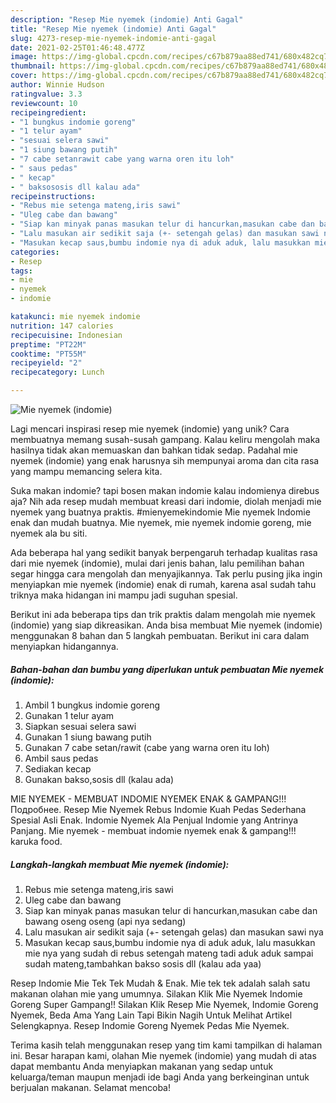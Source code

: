 ```yaml
---
description: "Resep Mie nyemek (indomie) Anti Gagal"
title: "Resep Mie nyemek (indomie) Anti Gagal"
slug: 4273-resep-mie-nyemek-indomie-anti-gagal
date: 2021-02-25T01:46:48.477Z
image: https://img-global.cpcdn.com/recipes/c67b879aa88ed741/680x482cq70/mie-nyemek-indomie-foto-resep-utama.jpg
thumbnail: https://img-global.cpcdn.com/recipes/c67b879aa88ed741/680x482cq70/mie-nyemek-indomie-foto-resep-utama.jpg
cover: https://img-global.cpcdn.com/recipes/c67b879aa88ed741/680x482cq70/mie-nyemek-indomie-foto-resep-utama.jpg
author: Winnie Hudson
ratingvalue: 3.3
reviewcount: 10
recipeingredient:
- "1 bungkus indomie goreng"
- "1 telur ayam"
- "sesuai selera sawi"
- "1 siung bawang putih"
- "7 cabe setanrawit cabe yang warna oren itu loh"
- " saus pedas"
- " kecap"
- " baksososis dll kalau ada"
recipeinstructions:
- "Rebus mie setenga mateng,iris sawi"
- "Uleg cabe dan bawang"
- "Siap kan minyak panas masukan telur di hancurkan,masukan cabe dan bawang oseng oseng (api nya sedang)"
- "Lalu masukan air sedikit saja (+- setengah gelas) dan masukan sawi nya"
- "Masukan kecap saus,bumbu indomie nya di aduk aduk, lalu masukkan mie nya yang sudah di rebus setengah mateng tadi aduk aduk sampai sudah mateng,tambahkan bakso sosis dll (kalau ada yaa)"
categories:
- Resep
tags:
- mie
- nyemek
- indomie

katakunci: mie nyemek indomie 
nutrition: 147 calories
recipecuisine: Indonesian
preptime: "PT22M"
cooktime: "PT55M"
recipeyield: "2"
recipecategory: Lunch

---
```



![Mie nyemek (indomie)](https://img-global.cpcdn.com/recipes/c67b879aa88ed741/680x482cq70/mie-nyemek-indomie-foto-resep-utama.jpg)

Lagi mencari inspirasi resep mie nyemek (indomie) yang unik? Cara membuatnya memang susah-susah gampang. Kalau keliru mengolah maka hasilnya tidak akan memuaskan dan bahkan tidak sedap. Padahal mie nyemek (indomie) yang enak harusnya sih mempunyai aroma dan cita rasa yang mampu memancing selera kita.

Suka makan indomie? tapi bosen makan indomie kalau indomienya direbus aja? Nih ada resep mudah membuat kreasi dari indomie, diolah menjadi mie nyemek yang buatnya praktis. #mienyemekindomie Mie nyemek Indomie enak dan mudah buatnya. Mie nyemek, mie nyemek indomie goreng, mie nyemek ala bu siti.

Ada beberapa hal yang sedikit banyak berpengaruh terhadap kualitas rasa dari mie nyemek (indomie), mulai dari jenis bahan, lalu pemilihan bahan segar hingga cara mengolah dan menyajikannya. Tak perlu pusing jika ingin menyiapkan mie nyemek (indomie) enak di rumah, karena asal sudah tahu triknya maka hidangan ini mampu jadi suguhan spesial.


Berikut ini ada beberapa tips dan trik praktis dalam mengolah mie nyemek (indomie) yang siap dikreasikan. Anda bisa membuat Mie nyemek (indomie) menggunakan 8 bahan dan 5 langkah pembuatan. Berikut ini cara dalam menyiapkan hidangannya.

<!--inarticleads1-->

##### Bahan-bahan dan bumbu yang diperlukan untuk pembuatan Mie nyemek (indomie):

1. Ambil 1 bungkus indomie goreng
1. Gunakan 1 telur ayam
1. Siapkan sesuai selera sawi
1. Gunakan 1 siung bawang putih
1. Gunakan 7 cabe setan/rawit (cabe yang warna oren itu loh)
1. Ambil  saus pedas
1. Sediakan  kecap
1. Gunakan  bakso,sosis dll (kalau ada)


MIE NYEMEK - MEMBUAT INDOMIE NYEMEK ENAK &amp; GAMPANG!!!Подробнее. Resep Mie Nyemek Rebus Indomie Kuah Pedas Sederhana Spesial Asli Enak. Indomie Nyemek Ala Penjual Indomie yang Antrinya Panjang. Mie nyemek - membuat indomie nyemek enak &amp; gampang!!! karuka food. 

<!--inarticleads2-->

##### Langkah-langkah membuat Mie nyemek (indomie):

1. Rebus mie setenga mateng,iris sawi
1. Uleg cabe dan bawang
1. Siap kan minyak panas masukan telur di hancurkan,masukan cabe dan bawang oseng oseng (api nya sedang)
1. Lalu masukan air sedikit saja (+- setengah gelas) dan masukan sawi nya
1. Masukan kecap saus,bumbu indomie nya di aduk aduk, lalu masukkan mie nya yang sudah di rebus setengah mateng tadi aduk aduk sampai sudah mateng,tambahkan bakso sosis dll (kalau ada yaa)


Resep Indomie Mie Tek Tek Mudah &amp; Enak. Mie tek tek adalah salah satu makanan olahan mie yang umumnya. Silakan Klik Mie Nyemek Indomie Goreng Super Gampang!! Silakan Klik Resep Mie Nyemek, Indomie Goreng Nyemek, Beda Ama Yang Lain Tapi Bikin Nagih Untuk Melihat Artikel Selengkapnya. Resep Indomie Goreng Nyemek Pedas Mie Nyemek. 

Terima kasih telah menggunakan resep yang tim kami tampilkan di halaman ini. Besar harapan kami, olahan Mie nyemek (indomie) yang mudah di atas dapat membantu Anda menyiapkan makanan yang sedap untuk keluarga/teman maupun menjadi ide bagi Anda yang berkeinginan untuk berjualan makanan. Selamat mencoba!
